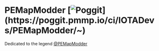 # PEMapModder [![Poggit](https://poggit.pmmp.io/ci.shield/IOTADevs/PEMapModder/~)](https://poggit.pmmp.io/ci/IOTADevs/PEMapModder/~)
Dedicated to the legend [@PEMapModder](https://github.com/PEMapModder)
